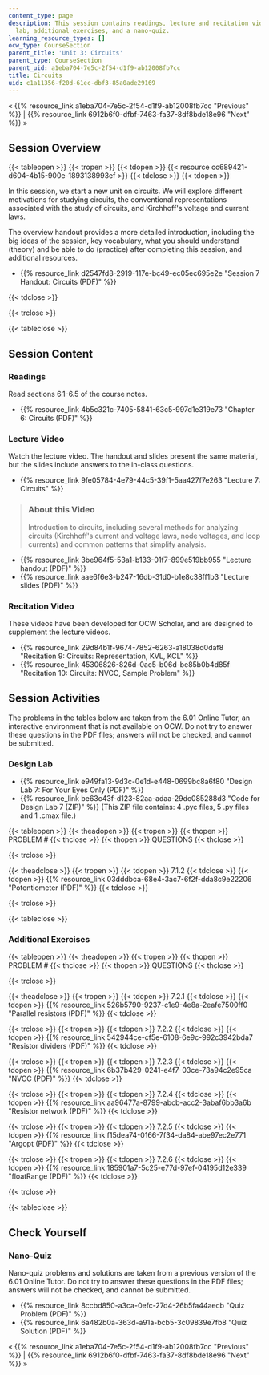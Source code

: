 ```yaml
---
content_type: page
description: This session contains readings, lecture and recitation video, design
  lab, additional exercises, and a nano-quiz.
learning_resource_types: []
ocw_type: CourseSection
parent_title: 'Unit 3: Circuits'
parent_type: CourseSection
parent_uid: a1eba704-7e5c-2f54-d1f9-ab12008fb7cc
title: Circuits
uid: c1a11356-f20d-61ec-dbf3-85a0ade29169
---
```


« {{% resource_link a1eba704-7e5c-2f54-d1f9-ab12008fb7cc "Previous" %}} | {{% resource_link 6912b6f0-dfbf-7463-fa37-8df8bde18e96 "Next" %}} »

Session Overview
----------------

{{< tableopen >}}
{{< tropen >}}
{{< tdopen >}}
{{< resource cc689421-d604-4b15-900e-1893138993ef >}}
{{< tdclose >}}
{{< tdopen >}}


In this session, we start a new unit on circuits. We will explore different motivations for studying circuits, the conventional representations associated with the study of circuits, and Kirchhoff's voltage and current laws.

The overview handout provides a more detailed introduction, including the big ideas of the session, key vocabulary, what you should understand (theory) and be able to do (practice) after completing this session, and additional resources.

*   {{% resource_link d2547fd8-2919-117e-bc49-ec05ec695e2e "Session 7 Handout: Circuits (PDF)" %}}


{{< tdclose >}}

{{< trclose >}}

{{< tableclose >}}

Session Content
---------------

### Readings

Read sections 6.1-6.5 of the course notes.

*   {{% resource_link 4b5c321c-7405-5841-63c5-997d1e319e73 "Chapter 6: Circuits (PDF)" %}}

### Lecture Video

Watch the lecture video. The handout and slides present the same material, but the slides include answers to the in-class questions.

*   {{% resource_link 9fe05784-4e79-44c5-39f1-5aa427f7e263 "Lecture 7: Circuits" %}}

> ### About this Video
> 
> Introduction to circuits, including several methods for analyzing circuits (Kirchhoff's current and voltage laws, node voltages, and loop currents) and common patterns that simplify analysis.

*   {{% resource_link 3be964f5-53a1-b133-01f7-899e519bb955 "Lecture handout (PDF)" %}}
*   {{% resource_link aae6f6e3-b247-16db-31d0-b1e8c38ff1b3 "Lecture slides (PDF)" %}}

### Recitation Video

These videos have been developed for OCW Scholar, and are designed to supplement the lecture videos.

*   {{% resource_link 29d84b1f-9674-7852-6263-a18038d0daf8 "Recitation 9: Circuits: Representation, KVL, KCL" %}}
*   {{% resource_link 45306826-826d-0ac5-b06d-be85b0b4d85f "Recitation 10: Circuits: NVCC, Sample Problem" %}}

Session Activities
------------------

The problems in the tables below are taken from the 6.01 Online Tutor, an interactive environment that is not available on OCW. Do not try to answer these questions in the PDF files; answers will not be checked, and cannot be submitted.

### Design Lab

*   {{% resource_link e949fa13-9d3c-0e1d-e448-0699bc8a6f80 "Design Lab 7: For Your Eyes Only (PDF)" %}}
*   {{% resource_link be63c43f-d123-82aa-adaa-29dc085288d3 "Code for Design Lab 7 (ZIP)" %}} (This ZIP file contains: 4 .pyc files, 5 .py files and 1 .cmax file.)

{{< tableopen >}}
{{< theadopen >}}
{{< tropen >}}
{{< thopen >}}
PROBLEM #
{{< thclose >}}
{{< thopen >}}
QUESTIONS
{{< thclose >}}

{{< trclose >}}

{{< theadclose >}}
{{< tropen >}}
{{< tdopen >}}
7.1.2
{{< tdclose >}}
{{< tdopen >}}
{{% resource_link 03dddbca-68e4-3ac7-6f2f-dda8c9e22206 "Potentiometer (PDF)" %}}
{{< tdclose >}}

{{< trclose >}}

{{< tableclose >}}

### Additional Exercises

{{< tableopen >}}
{{< theadopen >}}
{{< tropen >}}
{{< thopen >}}
PROBLEM #
{{< thclose >}}
{{< thopen >}}
QUESTIONS
{{< thclose >}}

{{< trclose >}}

{{< theadclose >}}
{{< tropen >}}
{{< tdopen >}}
7.2.1
{{< tdclose >}}
{{< tdopen >}}
{{% resource_link 526b5790-9237-c1e9-4e8a-2eafe7500ff0 "Parallel resistors (PDF)" %}}
{{< tdclose >}}

{{< trclose >}}
{{< tropen >}}
{{< tdopen >}}
7.2.2
{{< tdclose >}}
{{< tdopen >}}
{{% resource_link 542944ce-cf5e-6108-6e9c-992c3942bda7 "Resistor dividers (PDF)" %}}
{{< tdclose >}}

{{< trclose >}}
{{< tropen >}}
{{< tdopen >}}
7.2.3
{{< tdclose >}}
{{< tdopen >}}
{{% resource_link 6b37b429-0241-e4f7-03ce-73a94c2e95ca "NVCC (PDF)" %}}
{{< tdclose >}}

{{< trclose >}}
{{< tropen >}}
{{< tdopen >}}
7.2.4
{{< tdclose >}}
{{< tdopen >}}
{{% resource_link aa96477a-8799-abcb-acc2-3abaf6bb3a6b "Resistor network (PDF)" %}}
{{< tdclose >}}

{{< trclose >}}
{{< tropen >}}
{{< tdopen >}}
7.2.5
{{< tdclose >}}
{{< tdopen >}}
{{% resource_link f15dea74-0166-7f34-da84-abe97ec2e771 "Argopt (PDF)" %}}
{{< tdclose >}}

{{< trclose >}}
{{< tropen >}}
{{< tdopen >}}
7.2.6
{{< tdclose >}}
{{< tdopen >}}
{{% resource_link 185901a7-5c25-e77d-97ef-04195d12e339 "floatRange (PDF)" %}}
{{< tdclose >}}

{{< trclose >}}

{{< tableclose >}}

Check Yourself
--------------

### Nano-Quiz

Nano-quiz problems and solutions are taken from a previous version of the 6.01 Online Tutor. Do not try to answer these questions in the PDF files; answers will not be checked, and cannot be submitted.

*   {{% resource_link 8ccbd850-a3ca-0efc-27d4-26b5fa44aecb "Quiz Problem (PDF)" %}}
*   {{% resource_link 6a482b0a-363d-a91a-bcb5-3c09839e7fb8 "Quiz Solution (PDF)" %}}

« {{% resource_link a1eba704-7e5c-2f54-d1f9-ab12008fb7cc "Previous" %}} | {{% resource_link 6912b6f0-dfbf-7463-fa37-8df8bde18e96 "Next" %}} »